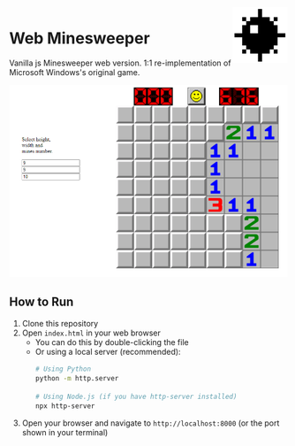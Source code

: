 <img align="right" width="100" height="100" src="bombs-and-flags-pictures/no-background-bomb.png">

# Web Minesweeper
 Vanilla js Minesweeper web version. 1:1 re-implementation of Microsoft Windows's original game.

![](minesweeper.png)

## How to Run
1. Clone this repository
2. Open `index.html` in your web browser
   - You can do this by double-clicking the file
   - Or using a local server (recommended):
     ```bash
     # Using Python
     python -m http.server
     
     # Using Node.js (if you have http-server installed)
     npx http-server
     ```
3. Open your browser and navigate to `http://localhost:8000` (or the port shown in your terminal)
